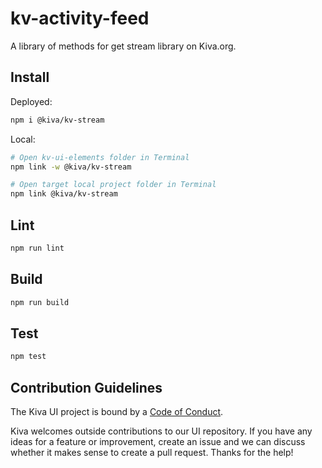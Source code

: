 # kv-activity-feed

A library of methods for get stream library on Kiva.org.

## Install

Deployed:

```bash
npm i @kiva/kv-stream
```

Local:

```bash
# Open kv-ui-elements folder in Terminal
npm link -w @kiva/kv-stream

# Open target local project folder in Terminal
npm link @kiva/kv-stream
```

## Lint

```bash
npm run lint
```

## Build

```bash
npm run build
```

## Test

```bash
npm test
```

## Contribution Guidelines

The Kiva UI project is bound by a [Code of Conduct](https://github.com/kiva/ui/blob/master/code_of_conduct.md).

Kiva welcomes outside contributions to our UI repository. If you have any ideas for a feature or improvement, create an issue and we can discuss whether it makes sense to create a pull request. Thanks for the help!
